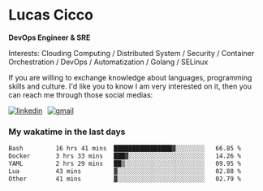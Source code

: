 # Lucas Cicco

**DevOps Engineer & SRE**

Interests: Clouding Computing / Distributed System / Security / Container Orchestration / DevOps / Automatization / Golang / SELinux

If you are willing to exchange knowledge about languages, programming skills and culture. I'd like you to know I am very interested on it, then you can reach me through those social medias:

<div style="display: flex; align-items: center; gap: 10px;">
  <a href="https://www.linkedin.com/in/lucas-vitor-de-cicco" target="_blank">
    <img
      src="https://img.shields.io/badge/-LinkedIn-%230077B5?style=for-the-badge&logo=linkedin&logoColor=white"
      alt="linkedin"
      target="_blank" 
    />
  </a>
  <a href="mailto:lucasvitorx1@gmail.com">
      <img
        src="https://img.shields.io/badge/-Gmail-%23333?style=for-the-badge&logo=gmail&logoColor=white"
        alt="gmail"
        target="_blank"
      />
  </a>
</div>

### My wakatime in the last days

<!--START_SECTION:waka-->

```txt
Bash         16 hrs 41 mins  ████████████████▓░░░░░░░░   66.85 %
Docker       3 hrs 33 mins   ███▓░░░░░░░░░░░░░░░░░░░░░   14.26 %
YAML         2 hrs 29 mins   ██▒░░░░░░░░░░░░░░░░░░░░░░   09.95 %
Lua          43 mins         ▓░░░░░░░░░░░░░░░░░░░░░░░░   02.88 %
Other        41 mins         ▓░░░░░░░░░░░░░░░░░░░░░░░░   02.79 %
```

<!--END_SECTION:waka-->
